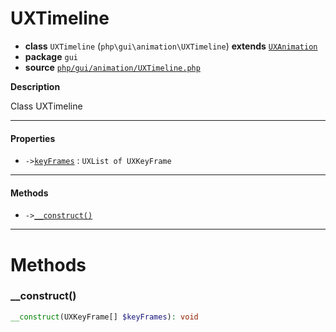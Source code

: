 # UXTimeline

- **class** `UXTimeline` (`php\gui\animation\UXTimeline`) **extends** [`UXAnimation`](https://github.com/jphp-compiler/jphp/blob/master/jphp-gui-ext/api-docs/classes/php/gui/animation/UXAnimation.md)
- **package** `gui`
- **source** [`php/gui/animation/UXTimeline.php`](./src/main/resources/JPHP-INF/sdk/php/gui/animation/UXTimeline.php)

**Description**

Class UXTimeline

---

#### Properties

- `->`[`keyFrames`](#prop-keyframes) : `UXList of UXKeyFrame`

---

#### Methods

- `->`[`__construct()`](#method-__construct)

---
# Methods

<a name="method-__construct"></a>

### __construct()
```php
__construct(UXKeyFrame[] $keyFrames): void
```